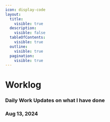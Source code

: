 ```yaml
---
icon: display-code
layout:
  title:
    visible: true
  description:
    visible: false
  tableOfContents:
    visible: true
  outline:
    visible: true
  pagination:
    visible: true
---
```


# Worklog

### Daily Work Updates on what I have done

### Aug 13, 2024

